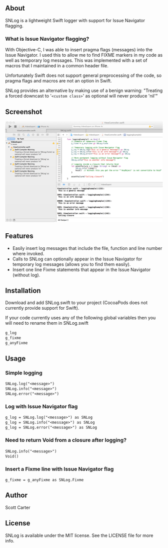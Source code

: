 
## About

SNLog is a lightweight Swift logger with support for Issue Navigator flagging.

### What is Issue Navigator flagging?

With Objective-C, I was able to insert pragma flags (messages) into the Issue Navigator.   I used this to 
allow me to find FIXME markers in my code as well as temporary log messages.  This was implemented with 
a set of macros that I maintained in a common header file.   

Unfortunately Swift does not support general preprocessing of the code, so pragma flags and macros are not an option
in Swift.

SNLog provides an alternative by making use of a benign warning:
"Treating a forced downcast to '`<custom class>`' as optional will never produce 'nil'"

## Screenshot

![example1 img](SNLog_screenshot_1.png?raw=true)


## Features

* Easily insert log messages that include the file, function and line number where invoked.
* Calls to SNLog can optionally appear in the Issue Navigator for temporary log messages (allows you to find them easily).
* Insert one line Fixme statements that appear in the Issue Navigator (without log).


## Installation

Download and add SNLog.swift to your project (CocoaPods does not currently provide support for Swift).

If your code currently uses any of the following global variables then you will need to rename them in SNLog.swift

```
g_log
g_fixme
g_anyFixme
```

## Usage

### Simple logging

```
SNLog.log("<message>")
SNLog.info("<message>")
SNLog.error("<message>")
```

### Log with Issue Navigator flag

```
g_log = SNLog.log("<message>") as SNLog
g_log = SNLog.info("<message>") as SNLog
g_log = SNLog.error("<message>") as SNLog
```

### Need to return Void from a closure after logging?

```
SNLog.info("<message>")
Void()
```

### Insert a Fixme line with Issue Navigator flag

```
g_fixme = g_anyFixme as SNLog.Fixme
```

## Author

Scott Carter

## License

SNLog is available under the MIT license. See the LICENSE file for more info.

